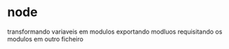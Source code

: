 # node
 
 transformando variaveis em modulos
 exportando modluos 
 requisitando os modulos em outro ficheiro 
